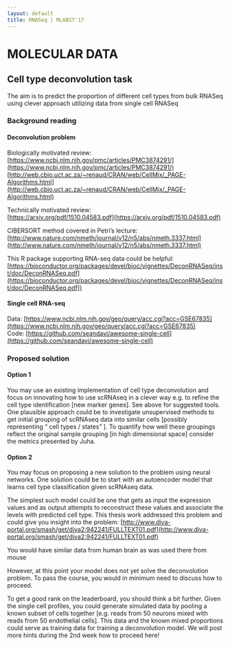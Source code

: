 ```yaml
---
layout: default
title: RNASeq | MLABST'17
---
```


# MOLECULAR DATA

## Cell type deconvolution task

The aim is to predict the proportion of different cell types from bulk RNASeq using clever approach utilizing data from single cell RNASeq


### Background reading

#### Deconvolution problem

Biologically motivated review: <br>
[https://www.ncbi.nlm.nih.gov/pmc/articles/PMC3874291/](https://www.ncbi.nlm.nih.gov/pmc/articles/PMC3874291/)<br>
[http://web.cbio.uct.ac.za/~renaud/CRAN/web/CellMix/_PAGE-Algorithms.html](http://web.cbio.uct.ac.za/~renaud/CRAN/web/CellMix/_PAGE-Algorithms.html)

Technically motivated review: <br>
[https://arxiv.org/pdf/1510.04583.pdf](https://arxiv.org/pdf/1510.04583.pdf)

CIBERSORT method covered in Petri’s lecture: <br>
[http://www.nature.com/nmeth/journal/v12/n5/abs/nmeth.3337.html](http://www.nature.com/nmeth/journal/v12/n5/abs/nmeth.3337.html)

This R package supporting RNA-seq data could be helpful: <br>
[https://bioconductor.org/packages/devel/bioc/vignettes/DeconRNASeq/inst/doc/DeconRNASeq.pdf](https://bioconductor.org/packages/devel/bioc/vignettes/DeconRNASeq/inst/doc/DeconRNASeq.pdf])


#### Single cell RNA-seq

Data: [https://www.ncbi.nlm.nih.gov/geo/query/acc.cgi?acc=GSE67835](https://www.ncbi.nlm.nih.gov/geo/query/acc.cgi?acc=GSE67835) <br>
Code: [https://github.com/seandavi/awesome-single-cell](https://github.com/seandavi/awesome-single-cell)


### Proposed solution

#### Option 1

You may use an existing implementation of cell type deconvolution and focus on innovating how to use scRNAseq in a clever way e.g. to refine the cell type identification [new marker genes]. See above for suggested tools. One plausible approach could be to investigate unsupervised methods to get initial grouping of scRNAseq data into similar cells [possibly representing “ cell types / states” ]. To quantify how well these groupings reflect the original sample grouping [in high dimensional space] consider the metrics presented by Juha.

#### Option 2

You may focus on proposing a new solution to the problem using neural networks.
One solution could be to start with an autoencoder model that learns cell type classification given scRNAseq data.

The simplest such model could be one that gets as input the expression values and as output attempts to reconstruct these values and associate the levels with predicted cell type. This thesis work addressed this problem and could give you insight into the problem: [http://www.diva-portal.org/smash/get/diva2:942241/FULLTEXT01.pdf](http://www.diva-portal.org/smash/get/diva2:942241/FULLTEXT01.pdf)

You would have similar data from human brain as was used there from mouse

However, at this point your model does not yet solve the deconvolution problem. To pass the course, you would in minimum need to discuss how to proceed.

To get a good rank on the leaderboard, you should think a bit further. Given the single cell profiles, you could generate simulated data by pooling a known subset of cells together [e.g. reads from 50 neurons mixed with reads from 50 endothelial cells]. This data and the known mixed proportions could serve as training data for training a deconvolution model. We will post more hints during the 2nd week how to proceed here!

